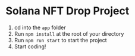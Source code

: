# Solana NFT Drop Project

1. cd into the `app` folder
2. Run `npm install` at the root of your directory
3. Run `npm run start` to start the project
4. Start coding!
